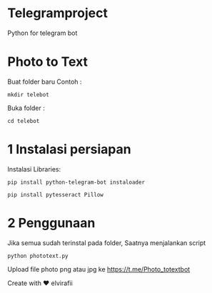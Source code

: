 # Telegramproject
Python for telegram bot

# Photo to Text
Buat folder baru Contoh : 
```
mkdir telebot
```

Buka folder : 
```
cd telebot
```

# 1 Instalasi persiapan
Instalasi Libraries:
```
pip install python-telegram-bot instaloader
```
```
pip install pytesseract Pillow
```

# 2 Penggunaan
Jika semua sudah terinstal pada folder,
Saatnya menjalankan script
```
python phototext.py
```

Upload file photo png atau jpg ke https://t.me/Photo_totextbot





Create with ❤️
elvirafii
